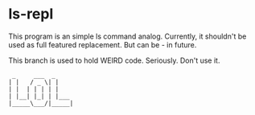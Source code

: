 # ls-repl
This program is an simple ls command analog. Currently, it shouldn't be used as full featured replacement. But can be - in future.

This branch is used to hold WEIRD code. Seriously. Don't use it.
```
 _     ___  _     
| |   / _ \| |    
| |  | | | | |    
| |__| |_| | |___ 
|_____\___/|_____|
                  
```
